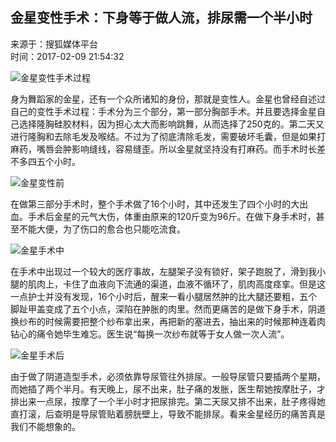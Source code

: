 ## 金星变性手术：下身等于做人流，排尿需一个半小时

来源于：搜狐媒体平台  
时间：2017-02-09 21:54:32  

![金星变性手术过程](http://img.mp.itc.cn/upload/20170209/e7d1a1f14e3b42c1a6eb66e4b2e38034_th.JPG)

身为舞蹈家的金星，还有一个众所诸知的身份，那就是变性人。金星也曾经自述过自己的变性手术过程：手术分为三个部分，第一部分胸部手术。并且要选择金星自己选择隆胸硅胶材料，因为担心太大而影响跳舞，从而选择了250克的。第二天又进行隆胸和去除毛发及喉结。不过为了彻底清除毛发，需要破坏毛囊，但是如果打麻药，嘴唇会肿影响缝线，容易缝歪。所以金星就坚持没有打麻药。而手术时长差不多四五个小时。

![金星变性前](http://img.mp.itc.cn/upload/20170209/b356fb7186864f0caca0b8bb4c8ad1ad.JPG)

在做第三部分手术时，整个手术做了16个小时，其中还发生了四个小时的大出血。手术后金星的元气大伤，体重由原来的120斤变为96斤。在做下身手术时，甚至不能大便，为了伤口的愈合也只能吃流食。

![金星手术中](http://img.mp.itc.cn/upload/20170209/fafa8d5d905140b9b8052dc8b0bdab45_th.JPG)

在手术中出现过一个较大的医疗事故，左腿架子没有锁好，架子跑脱了，滑到我小腿的肌肉上，卡住了血液向下流通的渠道，血液不循环了，肌肉高度痉挛。但是这一点护士并没有发现，16个小时后，醒来一看小腿居然肿的比大腿还要粗，五个脚趾甲盖变成了五个小点，深陷在肿胀的肉里。然而更痛苦的是做下身手术，阴道换纱布的时候需要把整个纱布拿出来，再把新的塞进去，抽出来的时候那种连着肉钻心的痛令她毕生难忘。医生说“每换一次纱布就等于女人做一次人流”。

![金星手术后](http://img.mp.itc.cn/upload/20170209/865e69ab67b243e795d0e2e0c0944f03_th.JPG)

由于做了阴道造型手术，必须依靠导尿管往外排尿。一般导尿管只要插两个星期，而她插了两个半月。有天晚上，尿不出来，肚子痛的发胀，医生帮她按摩肚子，才排出来一点尿，按摩了一个半小时才把尿排完。第二天尿又排不出来，肚子疼得她直打滚，后查明是导尿管贴着膀胱壁上，导致不能排尿。看来金星经历的痛苦真是我们不能想象的。
